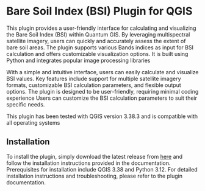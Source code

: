 # **Bare Soil Index (BSI) Plugin for QGIS**

This plugin provides a user-friendly interface for calculating and visualizing the Bare Soil Index (BSI) within Quantum GIS. 
By leveraging multispectral satellite imagery, users can quickly and accurately assess the extent of bare soil areas. 
The plugin supports various Bands indices as input for BSI calculation and offers customizable visualization options. 
It is built using Python and integrates popular image processing libraries

With a simple and intuitive interface, users can easily calculate and visualize BSI values. 
Key features include support for multiple satellite imagery formats, customizable BSI calculation parameters, and flexible output options. 
The plugin is designed to be user-friendly, requiring minimal coding experience
Users can customize the BSI calculation parameters to suit their specific needs.

This plugin has been tested with QGIS version 3.38.3 and is compatible with all operating systems

## Installation

To install the plugin, simply download the latest release from [here](https://github.com/Salsa-GiS/Plugin-Bare-Soil-Index/tree/main/baresoil_index) and follow the installation instructions provided in the documentation. Prerequisites for installation include QGIS 3.38 and Python 3.12. For detailed installation instructions and troubleshooting, please refer to the plugin documentation.
